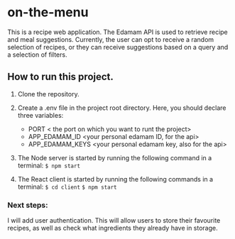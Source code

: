 # on-the-menu

This is a recipe web application. The Edamam API is used to retrieve recipe and meal suggestions. Currently, the user can opt to receive a random selection of recipes, or they can receive suggestions based on a query and a selection of filters.

## How to run this project.

1. Clone the repository.

2. Create a .env file in the project root directory. Here, you should declare three variables:

   - PORT < the port on which you want to runt the project>
   - APP_EDAMAM_ID <your personal edamam ID, for the api>
   - APP_EDAMAM_KEYS <your personal edamam key, also for the api>

3. The Node server is started by running the following command in a terminal:
   `$ npm start`

4. The React client is started by running the following commands in a terminal:
   `$ cd client`
   `$ npm start`

### Next steps:

I will add user authentication. This will allow users to store their favourite recipes, as well as check what ingredients they already have in storage.
